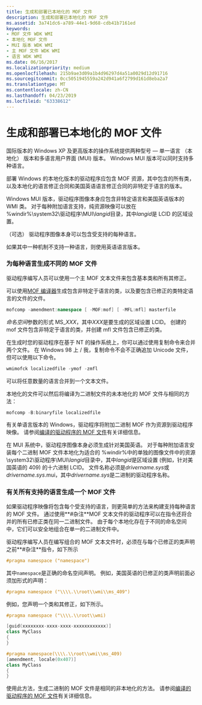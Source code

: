 ```yaml
---
title: 生成和部署已本地化的 MOF 文件
description: 生成和部署已本地化的 MOF 文件
ms.assetid: 3a741dc6-a789-44e1-9d68-cdb41b7161ed
keywords:
- MOF 文件 WDK WMI
- 本地化 MOF 文件
- MUI 版本 WDK WMI
- 主 MOF 文件 WDK WMI
- 语言 WDK WMI
ms.date: 06/16/2017
ms.localizationpriority: medium
ms.openlocfilehash: 215b9ae3d09a1b4d96297d4a51a0029d12d91716
ms.sourcegitcommit: 0cc5051945559a242d941a6f2799d161d8eba2a7
ms.translationtype: MT
ms.contentlocale: zh-CN
ms.lasthandoff: 04/23/2019
ms.locfileid: "63338612"
---
```

# <a name="building-and-deploying-the-localized-mof-file"></a>生成和部署已本地化的 MOF 文件





国际版本的 Windows XP 及更高版本的操作系统提供两种型号 — 单一语言 （本地化） 版本和多语言用户界面 (MUI) 版本。 Windows MUI 版本可以同时支持多种语言。

部署 Windows 的本地化版本的驱动程序应包含 MOF 资源，其中包含的所有类，以及本地化的语言修正合同和美国英语语言修正合同的非特定于语言的版本。

Windows MUI 版本，驱动程序图像本身应包含非特定语言和美国英语版本的 WMI 类。 对于每种附加语言支持，纯资源映像可以放在 %windir%\\system32\\驱动程序\\MUI\\*langid*目录，其中*langid*是 LCID 的区域设置。

（可选） 驱动程序图像本身可以包含受支持的每种语言。

如果其中一种机制不支持一种语言，则使用英语语言版本。

### <a name="building-distinct-mof-files-for-each-language"></a>为每种语言生成不同的 MOF 文件

驱动程序编写人员可以使用一个主 MOF 文本文件来包含基本类和所有其修正。

可以使用[MOF 编译器](compiling-a-driver-s-mof-file.md)生成包含非特定于语言的类，以及要包含已修正的类特定语言的文件的文件。

```cpp
mofcomp -amendment:namespace [ -MOF:mof] [ -MFL:mfl] masterfile
```

*命名空间*参数的形式 MS\_*XXX*，其中*XXX*是要生成的区域设置 LCID。 创建的 mof 文件包含非特定于语言的类，并创建 mfl 文件包含已修正的类。

在生成时您的驱动程序在基于 NT 的操作系统上，你可以通过使用复制命令来合并两个文件。 在 Windows 98 上 / 我，复制命令不会不正确追加 Unicode 文件，但可以使用以下命令。

```cpp
wmimofck localizedfile -ymof -zmfl
```

可以将任意数量的语言合并到一个文本文件。

本地化的文件可以然后将编译为二进制文件的未本地化的 MOF 文件与相同的方法：

```cpp
mofcomp -B:binaryfile localizedfile
```

有关单语言版本的 Windows，驱动程序将附加二进制 MOF 作为资源到驱动程序映像。 请参阅[编译的驱动程序的 MOF 文件](compiling-a-driver-s-mof-file.md)有关详细信息。

在 MUI 系统中，驱动程序图像本身必须生成针对美国英语。 对于每种附加语言安装每个二进制 MOF 文件本地化为适合的 %windir%中的单独的图像文件中的资源\\system32\\驱动程序\\MUI\\*langid*目录中，其中*langid*是区域设置 (例如，针对美国英语的 409) 的十六进制 LCID。 文件名称必须是*drivername.sys*或*drivername.sys*.mui，其中*drivername.sys*是二进制的驱动程序名称。

### <a name="building-one-mof-file-for-all-supported-languages"></a>有关所有支持的语言生成一个 MOF 文件

如果驱动程序映像将包含每个受支持的语言，则更简单的方法来构建支持每种语言的 MOF 文件。 通过使用**\#杂注**MOF 文本文件的驱动程序可以在指令还将合并的所有已修正类在同一二进制文件。 由于每个本地化存在于不同的命名空间中，它们可以安全地组合在单一的二进制文件中。

驱动程序编写人员在编写组合的 MOF 文本文件时，必须在与每个已修正的类声明之前**\#杂注**指令，如下所示

```cpp
#pragma namespace ("namespace")
```

其中`namespace`是正确的命名空间声明。 例如，美国英语的已修正的类声明前面必须加形式的声明：

```cpp
#pragma namespace ("\\\\.\\root\\wmi\\ms_409")
```

例如，您声明一个类和其修正，如下所示。

```cpp
#pragma namespace ("\\\\.\\root\\wmi)

[guid(xxxxxxxx-xxxx-xxxx-xxxxxxxxxxxx)]
class MyClass 
{
}

#pragma namespace(\\\\.\\root\\wmi\\ms_409)
[amendment, locale(0x407)]
class MyClass
{
}
```

使用此方法，生成二进制的 MOF 文件是相同的非本地化的方法。 请参阅[编译的驱动程序的 MOF 文件](compiling-a-driver-s-mof-file.md)有关详细信息。

 

 




